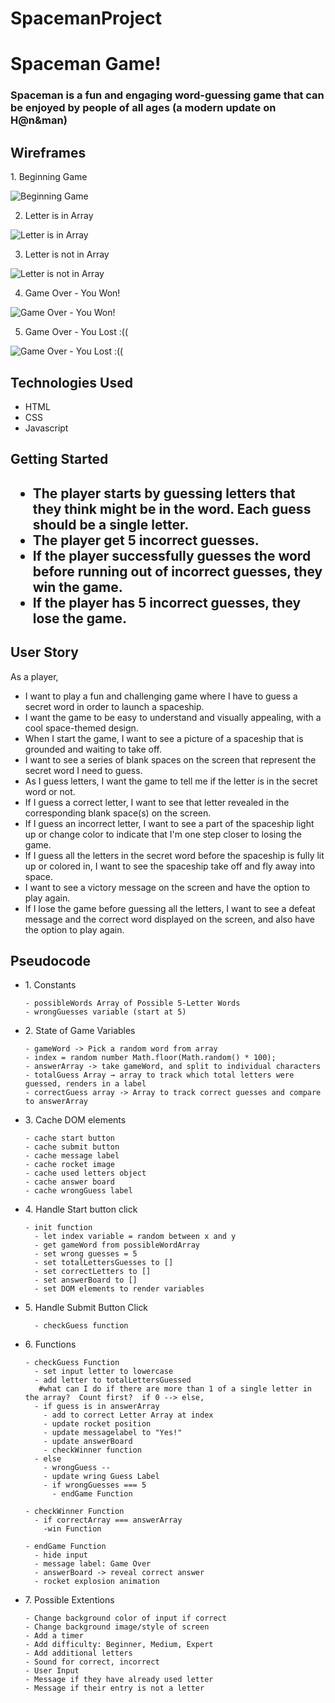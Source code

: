# SpacemanProject

<h1>Spaceman Game!</h1>

<h3>Spaceman is a fun and engaging word-guessing game that can be enjoyed by people of all ages (a modern update on H@n&man)</h3>

<h2>Wireframes</h2>
1. Beginning Game <br>

![Beginning Game](https://i.imgur.com/XkQOamp.png)

2. Letter is in Array

![Letter is in Array](https://i.imgur.com/nj2mLSq_d.jpg?maxwidth=520&shape=thumb&fidelity=high)

3. Letter is not in Array 

![Letter is not in Array](https://i.imgur.com/3OEfXD9.png)

4. Game Over - You Won!

![Game Over - You Won!](https://i.imgur.com/IpeuexH.png)

5. Game Over - You Lost :((

![Game Over - You Lost :((](https://i.imgur.com/gSSbGiv.png)

<h2>Technologies Used</h2>

<ul>
  <li>HTML</li>
  <li>CSS</li>
  <li>Javascript</li>
 </ul>

<h2>Getting Started<h2>
  
<ul>
   <li>The player starts by guessing letters that they think might be in the word. Each guess should be a single letter. </li>

   <li>The player get 5 incorrect guesses.</li>

   <li>If the player successfully guesses the word before running out of incorrect guesses, they win the game.</li>

   <li>If the player has 5 incorrect guesses, they lose the game. </li>
  </ul>
  
<h2>User Story</h2>

As a player, 
<ul>
  <li>I want to play a fun and challenging game where I have to guess a secret word in order to launch a spaceship.</li>
  <li>I want the game to be easy to understand and visually appealing, with a cool space-themed design.</li>
  <li>When I start the game, I want to see a picture of a spaceship that is grounded and waiting to take off.</li>
  <li>I want to see a series of blank spaces on the screen that represent the secret word I need to guess.</li>
  <li>As I guess letters, I want the game to tell me if the letter is in the secret word or not.</li>
  <li>If I guess a correct letter, I want to see that letter revealed in the corresponding blank space(s) on the screen.</li>
  <li>If I guess an incorrect letter, I want to see a part of the spaceship light up or change color to indicate that I'm one step closer to losing the game.</li>
  <li>If I guess all the letters in the secret word before the spaceship is fully lit up or colored in, I want to see the spaceship take off and fly away into space.</li>
  <li>I want to see a victory message on the screen and have the option to play again.</li>
  <li>If I lose the game before guessing all the letters, I want to see a defeat message and the correct word displayed on the screen, and also have the option to play again.</li>
 </ul>
 
<h2>Pseudocode</h2>
  
<ul>
  <li>1. Constants</li>
    
    - possibleWords Array of Possible 5-Letter Words
    - wrongGuesses variable (start at 5)

  
  <li>2. State of Game Variables </li>
      
    - gameWord -> Pick a random word from array
    - index = random number Math.floor(Math.random() * 100);
    - answerArray -> take gameWord, and split to individual characters
    - totalGuess Array → array to track which total letters were guessed, renders in a label
    - correctGuess array -> Array to track correct guesses and compare to answerArray
  
  <li>3. Cache DOM elements</li>
      
    - cache start button
    - cache submit button
    - cache message label
    - cache rocket image
    - cache used letters object
    - cache answer board
    - cache wrongGuess label
  
  <li>4. Handle Start button click</li>
  
    - init function
      - let index variable = random between x and y
      - get gameWord from possibleWordArray
      - set wrong guesses = 5
      - set totalLettersGuesses to []
      - set correctLetters to []
      - set answerBoard to []
      - set DOM elements to render variables
  
  <li>5. Handle Submit Button Click</li>
      
      - checkGuess function
  
  <li>6. Functions</li>
    
    - checkGuess Function
      - set input letter to lowercase
      - add letter to totalLettersGuessed
       #what can I do if there are more than 1 of a single letter in the array?  Count first?  if 0 --> else, 
      - if guess is in answerArray
        - add to correct Letter Array at index
        - update rocket position
        - update messagelabel to "Yes!"
        - update answerBoard
        - checkWinner function
      - else
        - wrongGuess --
        - update wring Guess Label
        - if wrongGuesses === 5
          - endGame Function
  
    - checkWinner Function
      - if correctArray === answerArray
        -win Function

    - endGame Function
      - hide input
      - message label: Game Over
      - answerBoard -> reveal correct answer
      - rocket explosion animation
      
      
  <li>7. Possible Extentions</li>
   
    - Change background color of input if correct
    - Change background image/style of screen
    - Add a timer
    - Add difficulty: Beginner, Medium, Expert
    - Add additional letters
    - Sound for correct, incorrect
    - User Input
    - Message if they have already used letter
    - Message if their entry is not a letter

